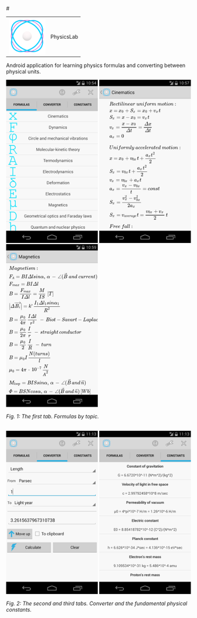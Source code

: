 #<table>
  <tr>
    <td valign="top"><img src="launcher.png" width="100" /></td>
    <td valign="middle">PhysicsLab</td>
  </tr>
</table>
Android application for learning physics formulas and converting between physical units.

<p float="left">
  <img src="screenshots/screenshot1.png" width="250" />
  <img src="screenshots/screenshot2.png" width="250" />
  <img src="screenshots/screenshot3.png" width="250" />
</p>
<i>Fig. 1: The first tab. Formulas by topic.</i>
<br><br>
<p float="left">
  <img src="screenshots/screenshot4.png" width="250" />
  <img src="screenshots/screenshot5.png" width="250" />
</p>
<i>Fig. 2: The second and third tabs. Converter and the fundamental physical constants.</i>
